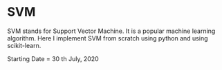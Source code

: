 # SVM
  SVM stands for Support Vector Machine. It is a popular machine learning algorithm. Here I implement SVM from scratch using python and using scikit-learn.
  
  Starting Date = 30 th July, 2020
